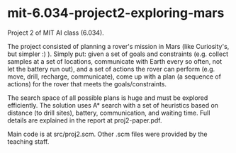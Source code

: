 mit-6.034-project2-exploring-mars
=================================

Project 2 of MIT AI class (6.034).

The project consisted of planning a rover's mission in Mars (like Curiosity's, but simpler :) ). Simply put: given a set of goals and constraints (e.g. collect samples at a set of locations, communicate with Earth every so often, not let the battery run out), and a set of actions the rover can perform (e.g. move, drill, recharge, communicate), come up with a plan (a sequence of actions) for the rover that meets the goals/constraints.

The search space of all possible plans is huge and must be explored efficiently. The solution uses A* search with a set of heuristics based on distance (to drill sites), battery, communication, and waiting time. Full details are explained in the report at proj2-paper.pdf.

Main code is at src/proj2.scm. Other .scm files were provided by the teaching staff.